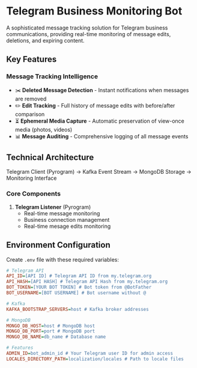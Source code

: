 # Telegram Business Monitoring Bot

A sophisticated message tracking solution for Telegram business communications, providing real-time monitoring of message edits, deletions, and expiring content.

## Key Features

### Message Tracking Intelligence
- ✂️ **Deleted Message Detection** - Instant notifications when messages are removed
- ✏️ **Edit Tracking** - Full history of message edits with before/after comparison
- ⏳ **Ephemeral Media Capture** - Automatic preservation of view-once media (photos, videos)
- 📊 **Message Auditing** - Comprehensive logging of all message events

## Technical Architecture
Telegram Client (Pyrogram) → Kafka Event Stream → MongoDB Storage → Monitoring Interface

### Core Components
1. **Telegram Listener** (Pyrogram)
   - Real-time message monitoring
   - Business connection management
   - Real-time mesage edits monitoring

## Environment Configuration

Create `.env` file with these required variables:

```ini
# Telegram API
API_ID=[API ID] # Telegram API ID from my.telegram.org
API_HASH=[API HASH] # Telegram API Hash from my.telegram.org
BOT_TOKEN=[YOUR BOT TOKEN] # Bot token from @BotFather
BOT_USERNAME=[BOT USERNAME] # Bot username without @

# Kafka
KAFKA_BOOTSTRAP_SERVERS=host # Kafka broker addresses

# MongoDB
MONGO_DB_HOST=host # MongoDB host
MONGO_DB_PORT=port # MongoDB port
MONGO_DB_NAME=db_name # Database name

# Features
ADMIN_ID=bot_admin_id # Your Telegram user ID for admin access
LOCALES_DIRECTORY_PATH=localization/locales # Path to locale files
```

